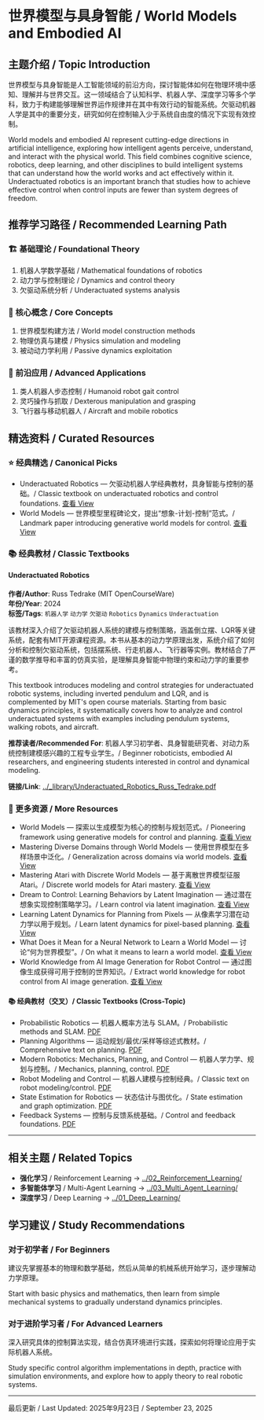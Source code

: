 # 世界模型与具身智能 / World Models and Embodied AI

## 主题介绍 / Topic Introduction

世界模型与具身智能是人工智能领域的前沿方向，探讨智能体如何在物理环境中感知、理解并与世界交互。这一领域结合了认知科学、机器人学、深度学习等多个学科，致力于构建能够理解世界运作规律并在其中有效行动的智能系统。欠驱动机器人学是其中的重要分支，研究如何在控制输入少于系统自由度的情况下实现有效控制。

World models and embodied AI represent cutting-edge directions in artificial intelligence, exploring how intelligent agents perceive, understand, and interact with the physical world. This field combines cognitive science, robotics, deep learning, and other disciplines to build intelligent systems that can understand how the world works and act effectively within it. Underactuated robotics is an important branch that studies how to achieve effective control when control inputs are fewer than system degrees of freedom.

## 推荐学习路径 / Recommended Learning Path

### 🏗️ 基础理论 / Foundational Theory

1. 机器人学数学基础 / Mathematical foundations of robotics
2. 动力学与控制理论 / Dynamics and control theory  
3. 欠驱动系统分析 / Underactuated systems analysis

### 🧠 核心概念 / Core Concepts

1. 世界模型构建方法 / World model construction methods
2. 物理仿真与建模 / Physics simulation and modeling
3. 被动动力学利用 / Passive dynamics exploitation

### 🚀 前沿应用 / Advanced Applications

1. 类人机器人步态控制 / Humanoid robot gait control
2. 灵巧操作与抓取 / Dexterous manipulation and grasping
3. 飞行器与移动机器人 / Aircraft and mobile robotics

## 精选资料 / Curated Resources

### ⭐ 经典精选 / Canonical Picks

- Underactuated Robotics — 欠驱动机器人学经典教材，具身智能与控制的基础。/ Classic textbook on underactuated robotics and control foundations. [查看 View](../_library/Underactuated_Robotics_Russ_Tedrake.pdf)
- World Models — 世界模型里程碑论文，提出“想象-计划-控制”范式。/ Landmark paper introducing generative world models for control. [查看 View](../_library/World_Models.pdf)

### 📚 经典教材 / Classic Textbooks

#### Underactuated Robotics

**作者/Author**: Russ Tedrake (MIT OpenCourseWare)  
**年份/Year**: 2024  
**标签/Tags**: `机器人学` `动力学` `欠驱动` `Robotics` `Dynamics` `Underactuation`

该教材深入介绍了欠驱动机器人系统的建模与控制策略，涵盖倒立摆、LQR等关键系统，配套有MIT开源课程资源。本书从基本的动力学原理出发，系统介绍了如何分析和控制欠驱动系统，包括摆系统、行走机器人、飞行器等实例。教材结合了严谨的数学推导和丰富的仿真实验，是理解具身智能中物理约束和动力学的重要参考。

This textbook introduces modeling and control strategies for underactuated robotic systems, including inverted pendulum and LQR, and is complemented by MIT's open course materials. Starting from basic dynamics principles, it systematically covers how to analyze and control underactuated systems with examples including pendulum systems, walking robots, and aircraft.

**推荐读者/Recommended For**: 机器人学习初学者、具身智能研究者、对动力系统控制建模感兴趣的工程专业学生。/ Beginner roboticists, embodied AI researchers, and engineering students interested in control and dynamical modeling.

**链接/Link**: [../_library/Underactuated_Robotics_Russ_Tedrake.pdf](../_library/Underactuated_Robotics_Russ_Tedrake.pdf)

### 📄 更多资源 / More Resources

- World Models — 探索以生成模型为核心的控制与规划范式。/ Pioneering framework using generative models for control and planning. [查看 View](../_library/World_Models.pdf)
- Mastering Diverse Domains through World Models — 使用世界模型在多样场景中泛化。/ Generalization across domains via world models. [查看 View](../_library/Mastering_Diverse_Domains_through_World_Models.pdf)
- Mastering Atari with Discrete World Models — 基于离散世界模型征服 Atari。/ Discrete world models for Atari mastery. [查看 View](../_library/Mastering_Atari_with_Discrete_World_Models.pdf)
- Dream to Control: Learning Behaviors by Latent Imagination — 通过潜在想象实现控制策略学习。/ Learn control via latent imagination. [查看 View](../_library/Dream_to_Control_Learning_Behaviors_by_Latent_Imagination.pdf)
- Learning Latent Dynamics for Planning from Pixels — 从像素学习潜在动力学以用于规划。/ Learn latent dynamics for pixel-based planning. [查看 View](../_library/Learning_Latent_Dynamics_for_Planning_from_Pixels.pdf)
- What Does it Mean for a Neural Network to Learn a World Model — 讨论“何为世界模型”。/ On what it means to learn a world model. [查看 View](../_library/What_Does_it_Mean_for_a_Neural_Network_to_Learn_a_World_Model.pdf)
- World Knowledge from AI Image Generation for Robot Control — 通过图像生成获得可用于控制的世界知识。/ Extract world knowledge for robot control from AI image generation. [查看 View](../_library/World_Knowledge_from_AI_Image_Generation_for_Robot_Control.pdf)

#### 📚 经典教材（交叉）/ Classic Textbooks (Cross-Topic)

- Probabilistic Robotics — 机器人概率方法与 SLAM。/ Probabilistic methods and SLAM. [PDF](../_library/Thrun_Et_Al_2005_Probabilistic_Robotics.pdf)
- Planning Algorithms — 运动规划/最优/采样等综述式教材。/ Comprehensive text on planning. [PDF](../_library/Planning_Algorithms.pdf)
- Modern Robotics: Mechanics, Planning, and Control — 机器人学力学、规划与控制。/ Mechanics, planning, control. [PDF](../_library/Modern_Robotics.pdf)
- Robot Modeling and Control — 机器人建模与控制经典。/ Classic text on robot modeling/control. [PDF](../_library/Robot_Modeling_And_Control_Compress.pdf)
- State Estimation for Robotics — 状态估计与图优化。/ State estimation and graph optimization. [PDF](../_library/State_Estimation_FOR_Robotics.pdf)
- Feedback Systems — 控制与反馈系统基础。/ Control and feedback foundations. [PDF](../_library/Astrom_Feedback_2006.pdf)
 

---

## 相关主题 / Related Topics

- **强化学习** / Reinforcement Learning → [../02_Reinforcement_Learning/](../02_Reinforcement_Learning/)
- **多智能体学习** / Multi-Agent Learning → [../03_Multi_Agent_Learning/](../03_Multi_Agent_Learning/)
- **深度学习** / Deep Learning → [../01_Deep_Learning/](../01_Deep_Learning/)

## 学习建议 / Study Recommendations

### 对于初学者 / For Beginners

建议先掌握基本的物理和数学基础，然后从简单的机械系统开始学习，逐步理解动力学原理。

Start with basic physics and mathematics, then learn from simple mechanical systems to gradually understand dynamics principles.

### 对于进阶学习者 / For Advanced Learners

深入研究具体的控制算法实现，结合仿真环境进行实践，探索如何将理论应用于实际机器人系统。

Study specific control algorithm implementations in depth, practice with simulation environments, and explore how to apply theory to real robotic systems.

---

最后更新 / Last Updated: 2025年9月23日 / September 23, 2025
